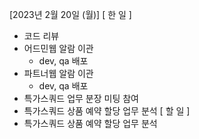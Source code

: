 [2023년 2월 20일 (월)]
[ 한 일 ]
* 코드 리뷰
* 어드민웹 알람 이관 
    * dev, qa 배포
* 파트너웹 알람 이관 
    * dev, qa 배포
* 특가스쿼드 업무 분장 미팅 참여
* 특가스쿼드 상품 예약 할당 업무 분석
[ 할 일 ]
* 특가스쿼드 상품 예약 할당 업무 분석

